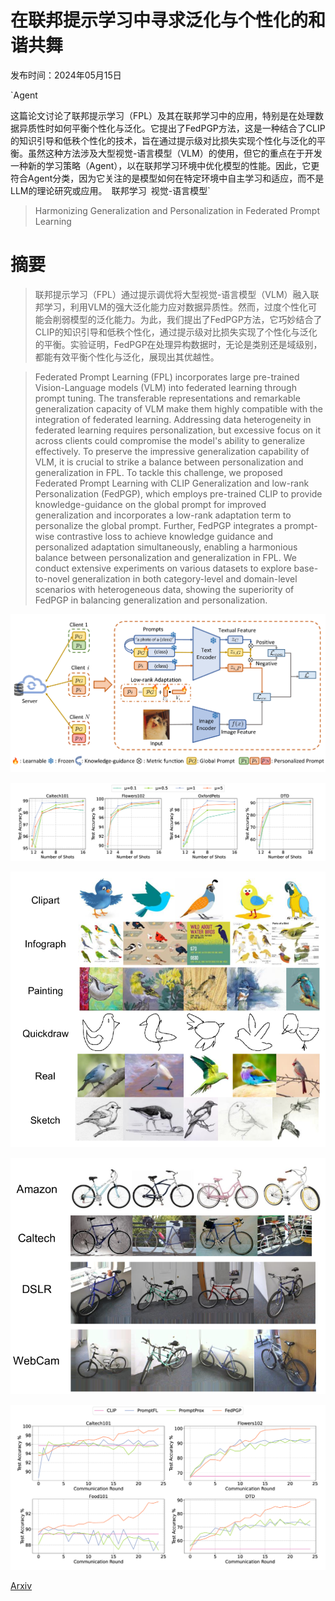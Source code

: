 # 在联邦提示学习中寻求泛化与个性化的和谐共舞

发布时间：2024年05月15日

`Agent

这篇论文讨论了联邦提示学习（FPL）及其在联邦学习中的应用，特别是在处理数据异质性时如何平衡个性化与泛化。它提出了FedPGP方法，这是一种结合了CLIP的知识引导和低秩个性化的技术，旨在通过提示级对比损失实现个性化与泛化的平衡。虽然这种方法涉及大型视觉-语言模型（VLM）的使用，但它的重点在于开发一种新的学习策略（Agent），以在联邦学习环境中优化模型的性能。因此，它更符合Agent分类，因为它关注的是模型如何在特定环境中自主学习和适应，而不是LLM的理论研究或应用。` `联邦学习` `视觉-语言模型`

> Harmonizing Generalization and Personalization in Federated Prompt Learning

# 摘要

> 联邦提示学习（FPL）通过提示调优将大型视觉-语言模型（VLM）融入联邦学习，利用VLM的强大泛化能力应对数据异质性。然而，过度个性化可能会削弱模型的泛化能力。为此，我们提出了FedPGP方法，它巧妙结合了CLIP的知识引导和低秩个性化，通过提示级对比损失实现了个性化与泛化的平衡。实验证明，FedPGP在处理异构数据时，无论是类别还是域级别，都能有效平衡个性化与泛化，展现出其优越性。

> Federated Prompt Learning (FPL) incorporates large pre-trained Vision-Language models (VLM) into federated learning through prompt tuning. The transferable representations and remarkable generalization capacity of VLM make them highly compatible with the integration of federated learning. Addressing data heterogeneity in federated learning requires personalization, but excessive focus on it across clients could compromise the model's ability to generalize effectively. To preserve the impressive generalization capability of VLM, it is crucial to strike a balance between personalization and generalization in FPL. To tackle this challenge, we proposed Federated Prompt Learning with CLIP Generalization and low-rank Personalization (FedPGP), which employs pre-trained CLIP to provide knowledge-guidance on the global prompt for improved generalization and incorporates a low-rank adaptation term to personalize the global prompt. Further, FedPGP integrates a prompt-wise contrastive loss to achieve knowledge guidance and personalized adaptation simultaneously, enabling a harmonious balance between personalization and generalization in FPL. We conduct extensive experiments on various datasets to explore base-to-novel generalization in both category-level and domain-level scenarios with heterogeneous data, showing the superiority of FedPGP in balancing generalization and personalization.

![在联邦提示学习中寻求泛化与个性化的和谐共舞](../../../paper_images/2405.09771/x1.png)

![在联邦提示学习中寻求泛化与个性化的和谐共舞](../../../paper_images/2405.09771/x2.png)

![在联邦提示学习中寻求泛化与个性化的和谐共舞](../../../paper_images/2405.09771/x3.png)

![在联邦提示学习中寻求泛化与个性化的和谐共舞](../../../paper_images/2405.09771/x4.png)

![在联邦提示学习中寻求泛化与个性化的和谐共舞](../../../paper_images/2405.09771/x5.png)

[Arxiv](https://arxiv.org/abs/2405.09771)